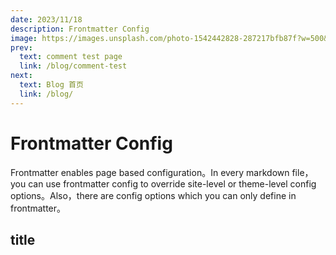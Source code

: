 ```yaml
---
date: 2023/11/18
description: Frontmatter Config
image: https://images.unsplash.com/photo-1542442828-287217bfb87f?w=500&auto=format&fit=crop&q=60&ixlib=rb-4.0.3&ixid=M3wxMjA3fDB8MHxleHBsb3JlLWZlZWR8MXx8fGVufDB8fHx8fA%3D%3D
prev:
  text: comment test page
  link: /blog/comment-test
next:
  text: Blog 首页
  link: /blog/
---
```

# Frontmatter Config

Frontmatter enables page based configuration。In every markdown file，you can use frontmatter config to override site-level or theme-level config options。Also，there are config options which you can only define in frontmatter。
<!-- more -->
## title
